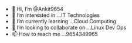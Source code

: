 - 👋 Hi, I’m @Ankit9654
- 👀 I’m interested in ...IT Technologies
- 🌱 I’m currently learning ...Cloud Computing  
- 💞️ I’m looking to collaborate on ...Linux Dev Ops
- 📫 How to reach me ...9654349965

<!---
Ankit9654/Ankit9654 is a ✨ special ✨ repository because its `README.md` (this file) appears on your GitHub profile.
You can click the Preview link to take a look at your changes.
--->
